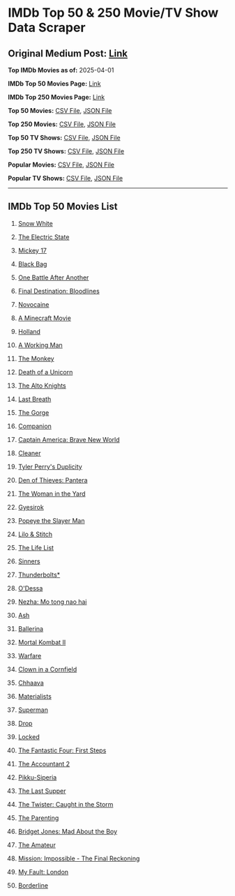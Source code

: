 # IMDb Top 50 & 250 Movie/TV Show Data Scraper

## Original Medium Post: [Link](https://medium.com/@nishantsahoo/which-movie-should-i-watch-5c83a3c0f5b1)

**Top IMDb Movies as of:** 2025-04-01

**IMDb Top 50 Movies Page:** [Link](https://www.imdb.com/search/title/?title_type=feature&release_date=2025-01-01,2025-12-31)

**IMDb Top 250 Movies Page:** [Link](https://www.imdb.com/chart/top/)

**Top 50 Movies:** [CSV File](/data/top50/movies.csv), [JSON File](/data/top50/movies.json)

**Top 250 Movies:** [CSV File](/data/top250/movies.csv), [JSON File](/data/top250/movies.json)

**Top 50 TV Shows:** [CSV File](/data/top50/shows.csv), [JSON File](/data/top50/shows.json)

**Top 250 TV Shows:** [CSV File](/data/top250/shows.csv), [JSON File](/data/top250/shows.json)

**Popular Movies:** [CSV File](/data/popular/movies.csv), [JSON File](/data/popular/movies.json)

**Popular TV Shows:** [CSV File](/data/popular/shows.csv), [JSON File](/data/popular/shows.json)

---

## IMDb Top 50 Movies List

1. [Snow White](https://www.imdb.com/title/tt6208148/)

2. [The Electric State](https://www.imdb.com/title/tt7766378/)

3. [Mickey 17](https://www.imdb.com/title/tt12299608/)

4. [Black Bag](https://www.imdb.com/title/tt30988739/)

5. [One Battle After Another](https://www.imdb.com/title/tt30144839/)

6. [Final Destination: Bloodlines](https://www.imdb.com/title/tt9619824/)

7. [Novocaine](https://www.imdb.com/title/tt29603959/)

8. [A Minecraft Movie](https://www.imdb.com/title/tt3566834/)

9. [Holland](https://www.imdb.com/title/tt3045628/)

10. [A Working Man](https://www.imdb.com/title/tt9150192/)

11. [The Monkey](https://www.imdb.com/title/tt27714946/)

12. [Death of a Unicorn](https://www.imdb.com/title/tt28443655/)

13. [The Alto Knights](https://www.imdb.com/title/tt21815562/)

14. [Last Breath](https://www.imdb.com/title/tt14403504/)

15. [The Gorge](https://www.imdb.com/title/tt13654226/)

16. [Companion](https://www.imdb.com/title/tt26584495/)

17. [Captain America: Brave New World](https://www.imdb.com/title/tt14513804/)

18. [Cleaner](https://www.imdb.com/title/tt27812086/)

19. [Tyler Perry's Duplicity](https://www.imdb.com/title/tt28239363/)

20. [Den of Thieves: Pantera](https://www.imdb.com/title/tt8008948/)

21. [The Woman in the Yard](https://www.imdb.com/title/tt31314296/)

22. [Gyesirok](https://www.imdb.com/title/tt32648798/)

23. [Popeye the Slayer Man](https://www.imdb.com/title/tt30956852/)

24. [Lilo & Stitch](https://www.imdb.com/title/tt11655566/)

25. [The Life List](https://www.imdb.com/title/tt2172954/)

26. [Sinners](https://www.imdb.com/title/tt31193180/)

27. [Thunderbolts\*](https://www.imdb.com/title/tt20969586/)

28. [O'Dessa](https://www.imdb.com/title/tt26304178/)

29. [Nezha: Mo tong nao hai](https://www.imdb.com/title/tt34956443/)

30. [Ash](https://www.imdb.com/title/tt17489650/)

31. [Ballerina](https://www.imdb.com/title/tt7181546/)

32. [Mortal Kombat II](https://www.imdb.com/title/tt17490712/)

33. [Warfare](https://www.imdb.com/title/tt31434639/)

34. [Clown in a Cornfield](https://www.imdb.com/title/tt23060698/)

35. [Chhaava](https://www.imdb.com/title/tt27922706/)

36. [Materialists](https://www.imdb.com/title/tt30253473/)

37. [Superman](https://www.imdb.com/title/tt5950044/)

38. [Drop](https://www.imdb.com/title/tt32149847/)

39. [Locked](https://www.imdb.com/title/tt26671996/)

40. [The Fantastic Four: First Steps](https://www.imdb.com/title/tt10676052/)

41. [The Accountant 2](https://www.imdb.com/title/tt7068946/)

42. [Pikku-Siperia](https://www.imdb.com/title/tt31828346/)

43. [The Last Supper](https://www.imdb.com/title/tt32461003/)

44. [The Twister: Caught in the Storm](https://www.imdb.com/title/tt35882698/)

45. [The Parenting](https://www.imdb.com/title/tt14041896/)

46. [Bridget Jones: Mad About the Boy](https://www.imdb.com/title/tt32063050/)

47. [The Amateur](https://www.imdb.com/title/tt0899043/)

48. [Mission: Impossible - The Final Reckoning](https://www.imdb.com/title/tt9603208/)

49. [My Fault: London](https://www.imdb.com/title/tt32434379/)

50. [Borderline](https://www.imdb.com/title/tt13650814/)
